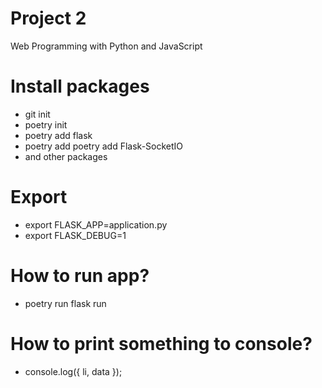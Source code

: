 # Project 2

Web Programming with Python and JavaScript


# Install packages
- git init 
- poetry init
- poetry add flask
- poetry add poetry add Flask-SocketIO
- and other packages

# Export
- export FLASK_APP=application.py
- export FLASK_DEBUG=1

# How to run app?
- poetry run flask run

# How to print something to console?
- console.log({
    li,
    data
});